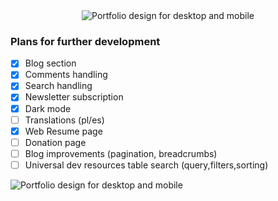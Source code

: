 <center><img src="https://azinko.s3.eu-central-1.amazonaws.com/portfolio-lighter.svg" alt="Portfolio design for desktop and mobile"/></center>

### Plans for further development

- [x] Blog section
- [x] Comments handling
- [x] Search handling
- [x] Newsletter subscription
- [x] Dark mode
- [ ] Translations (pl/es)
- [x] Web Resume page
- [ ] Donation page
- [ ] Blog improvements (pagination, breadcrumbs)
- [ ] Universal dev resources table search (query,filters,sorting)

![Portfolio design for desktop and mobile](https://azinko.s3.eu-central-1.amazonaws.com/az-portfolio-design.png)
